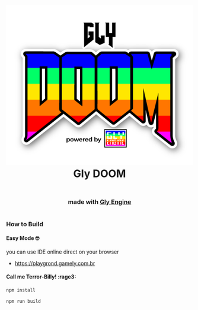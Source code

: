 <div align="center">
<h1><a href="https://github.com/gamelly/gly-engine" target="_blank">
<img src="./.github/assets//logo-gly-doom.png"/></a><br>Gly DOOM<br><sup><br/><sup><sub>made with <a href="https://playground.gamely.com.br" target="_blank">Gly Engine</a></sub></sup></sup></h1>
</div>

### How to Build

#### Easy Mode :nerd_face:

you can use IDE online direct on your browser

- <https://playgrond.gamely.com.br>

#### Call me Terror-Billy! :rage3:

```
npm install
```

```
npm run build
```
